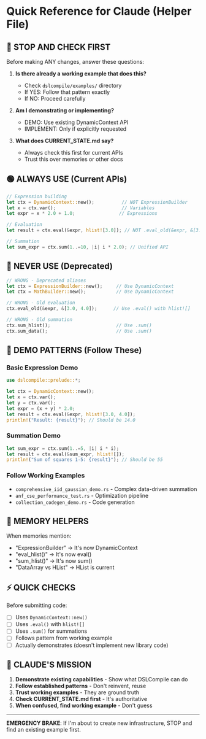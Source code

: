 # Quick Reference for Claude (Helper File)

## 🚨 STOP AND CHECK FIRST

Before making ANY changes, answer these questions:

1. **Is there already a working example that does this?**
   - Check `dslcompile/examples/` directory
   - If YES: Follow that pattern exactly
   - If NO: Proceed carefully

2. **Am I demonstrating or implementing?**
   - DEMO: Use existing DynamicContext API
   - IMPLEMENT: Only if explicitly requested

3. **What does CURRENT_STATE.md say?**
   - Always check this first for current APIs
   - Trust this over memories or other docs

## 🟢 ALWAYS USE (Current APIs)

```rust
// Expression building
let ctx = DynamicContext::new();          // NOT ExpressionBuilder
let x = ctx.var();                        // Variables
let expr = x * 2.0 + 1.0;                // Expressions

// Evaluation  
let result = ctx.eval(&expr, hlist![3.0]); // NOT .eval_old(&expr, &[3.0])

// Summation
let sum_expr = ctx.sum(1..=10, |i| i * 2.0); // Unified API
```

## 🔴 NEVER USE (Deprecated)

```rust
// WRONG - Deprecated aliases
let ctx = ExpressionBuilder::new();     // Use DynamicContext
let ctx = MathBuilder::new();           // Use DynamicContext

// WRONG - Old evaluation
ctx.eval_old(&expr, &[3.0, 4.0]);      // Use .eval() with hlist![]

// WRONG - Old summation
ctx.sum_hlist();                        // Use .sum()
ctx.sum_data();                         // Use .sum()
```

## 🎯 DEMO PATTERNS (Follow These)

### Basic Expression Demo
```rust
use dslcompile::prelude::*;

let ctx = DynamicContext::new();
let x = ctx.var();
let y = ctx.var();
let expr = (x + y) * 2.0;
let result = ctx.eval(&expr, hlist![3.0, 4.0]);
println!("Result: {result}"); // Should be 14.0
```

### Summation Demo  
```rust
let sum_expr = ctx.sum(1..=5, |i| i * i);
let result = ctx.eval(&sum_expr, hlist![]);
println!("Sum of squares 1-5: {result}"); // Should be 55
```

### Follow Working Examples
- `comprehensive_iid_gaussian_demo.rs` - Complex data-driven summation
- `anf_cse_performance_test.rs` - Optimization pipeline
- `collection_codegen_demo.rs` - Code generation

## 🧠 MEMORY HELPERS

When memories mention:
- "ExpressionBuilder" → It's now DynamicContext
- "eval_hlist()" → It's now eval()  
- "sum_hlist()" → It's now sum()
- "DataArray vs HList" → HList is current

## ⚡ QUICK CHECKS

Before submitting code:
- [ ] Uses `DynamicContext::new()`
- [ ] Uses `.eval()` with `hlist![]`
- [ ] Uses `.sum()` for summations
- [ ] Follows pattern from working example
- [ ] Actually demonstrates (doesn't implement new library code)

## 🎯 CLAUDE'S MISSION

1. **Demonstrate existing capabilities** - Show what DSLCompile can do
2. **Follow established patterns** - Don't reinvent, reuse
3. **Trust working examples** - They are ground truth
4. **Check CURRENT_STATE.md first** - It's authoritative
5. **When confused, find working example** - Don't guess

---

**EMERGENCY BRAKE**: If I'm about to create new infrastructure, STOP and find an existing example first. 